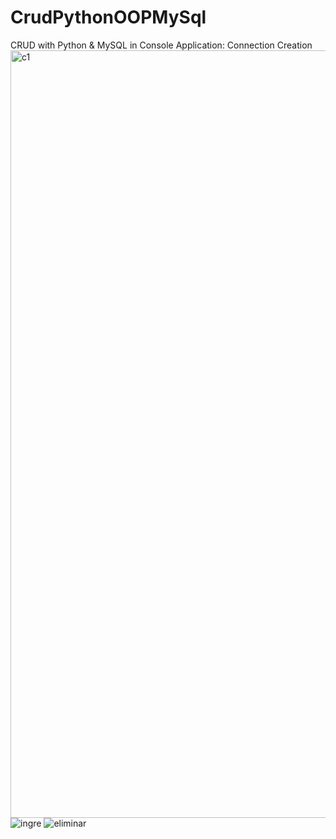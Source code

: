 # CrudPythonOOPMySql
CRUD with Python &amp; MySQL in Console Application: Connection Creation
<img width="1228" alt="c1" src="https://user-images.githubusercontent.com/3122465/216357719-f4f9ed57-1103-4bae-bd2c-17cb00c4a6ca.png">
![ingre](https://user-images.githubusercontent.com/3122465/216457247-6395b8e1-e63e-4fd0-887a-eb96e781a2a4.png)
![eliminar](https://user-images.githubusercontent.com/3122465/216624332-30ea816b-ee77-4be7-b71a-8081854f663c.png)
